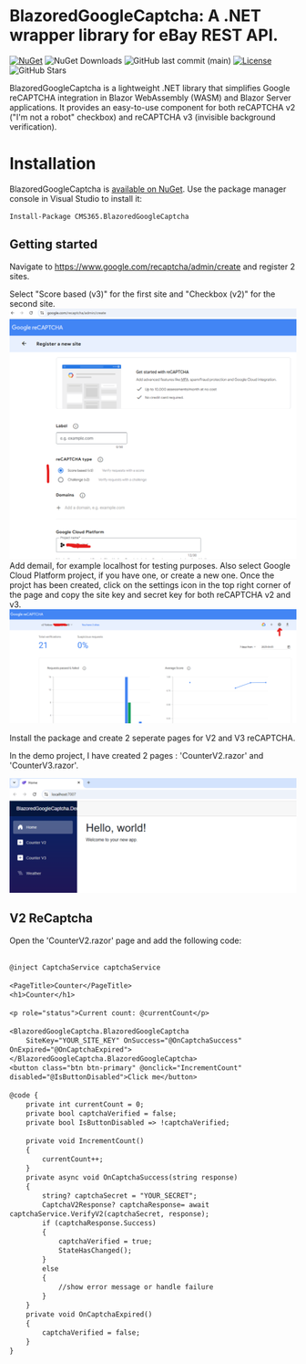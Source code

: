 # BlazoredGoogleCaptcha: A .NET wrapper library for eBay REST API.

[![NuGet](https://img.shields.io/nuget/v/CMS365.BlazoredGoogleCaptcha.svg?logo=nuget)](https://www.nuget.org/packages/CMS365.BlazoredGoogleCaptcha/)
![NuGet Downloads](https://img.shields.io/nuget/dt/CMS365.BlazoredGoogleCaptcha)
![GitHub last commit (main)](https://img.shields.io/github/last-commit/CMS365-PTY-LTD/BlazoredGoogleCaptcha/main.svg?logo=github)
[![License](https://img.shields.io/badge/license-MIT-green)](./LICENSE)
![GitHub Stars](https://img.shields.io/github/stars/CMS365-PTY-LTD/BlazoredGoogleCaptcha?style=social)

BlazoredGoogleCaptcha is a lightweight .NET library that simplifies Google reCAPTCHA integration in Blazor WebAssembly (WASM) and Blazor Server applications. It provides an easy-to-use component for both reCAPTCHA v2 ("I'm not a robot" checkbox) and reCAPTCHA v3 (invisible background verification).

# Installation

BlazoredGoogleCaptcha is [available on NuGet](https://www.nuget.org/packages/CMS365.BlazoredGoogleCaptcha/). Use the package manager
console in Visual Studio to install it:

```pwsh
Install-Package CMS365.BlazoredGoogleCaptcha
```

## Getting started
Navigate to https://www.google.com/recaptcha/admin/create and register 2 sites.

Select "Score based (v3)" for the first site and "Checkbox (v2)" for the second site.
![alt text](https://github.com/CMS365-PTY-LTD/BlazoredGoogleCaptcha/blob/main/images/step2.png?raw=true)
Add demail, for example localhost for testing purposes.
Also select Google Cloud Platform project, if you have one, or create a new one.
Once the projct has been created, click on the settings icon in the top right corner of the page and copy the site key and secret key for both reCAPTCHA v2 and v3.
![alt text](https://github.com/CMS365-PTY-LTD/BlazoredGoogleCaptcha/blob/main/images/step3.png?raw=true)


Install the package and create 2 seperate pages for V2 and V3 reCAPTCHA.

In the demo project, I have created 2 pages : 'CounterV2.razor' and 'CounterV3.razor'.

![alt text](https://github.com/CMS365-PTY-LTD/BlazoredGoogleCaptcha/blob/main/images/step1.png?raw=true)

## V2 ReCaptcha
Open the 'CounterV2.razor' page and add the following code:
```@page "/counterv2"

@inject CaptchaService captchaService

<PageTitle>Counter</PageTitle>
<h1>Counter</h1>

<p role="status">Current count: @currentCount</p>

<BlazoredGoogleCaptcha.BlazoredGoogleCaptcha 
    SiteKey="YOUR_SITE_KEY" OnSuccess="@OnCaptchaSuccess" OnExpired="@OnCaptchaExpired">
</BlazoredGoogleCaptcha.BlazoredGoogleCaptcha>
<button class="btn btn-primary" @onclick="IncrementCount" disabled="@IsButtonDisabled">Click me</button>

@code {
    private int currentCount = 0;
    private bool captchaVerified = false;
    private bool IsButtonDisabled => !captchaVerified;

    private void IncrementCount()
    {
        currentCount++;
    }
    private async void OnCaptchaSuccess(string response)
    {
        string? captchaSecret = "YOUR_SECRET";
        CaptchaV2Response? captchaResponse= await captchaService.VerifyV2(captchaSecret, response);
        if (captchaResponse.Success)
        {
            captchaVerified = true;
            StateHasChanged();
        }
        else
        {
            //show error message or handle failure
        }
    }
    private void OnCaptchaExpired()
    {
        captchaVerified = false;
    }
}

